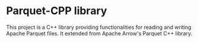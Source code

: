 # Parquet-CPP library
This project is a C++ library providing functionalities for reading and writing Apache Parquet files. 
It extended from Apache Arrow's Parquet C++ library.